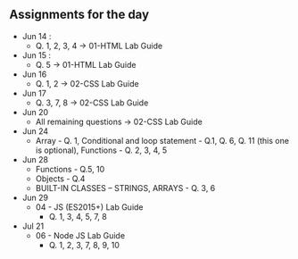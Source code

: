 ## Assignments for the day
- Jun 14 :
    - Q. 1, 2, 3, 4 -> 01-HTML Lab Guide
- Jun 15 :
    - Q. 5 -> 01-HTML Lab Guide
- Jun 16
    - Q. 1, 2 -> 02-CSS Lab Guide
- Jun 17
    - Q. 3, 7, 8 -> 02-CSS Lab Guide
- Jun 20
    - All remaining questions -> 02-CSS Lab Guide
- Jun 24
    - Array - Q. 1, Conditional and loop statement - Q.1, Q. 6, Q. 11 (this one is optional), Functions - Q. 2, 3, 4, 5
- Jun 28
    - Functions - Q.5, 10
    - Objects - Q.4
    - BUILT-IN CLASSES – STRINGS, ARRAYS - Q. 3, 6
- Jun 29
    - 04 - JS (ES2015+) Lab Guide
        - Q. 1, 3, 4, 5, 7, 8
- Jul 21
    - 06 - Node JS Lab Guide
        - Q. 1, 2, 3, 7, 8, 9, 10